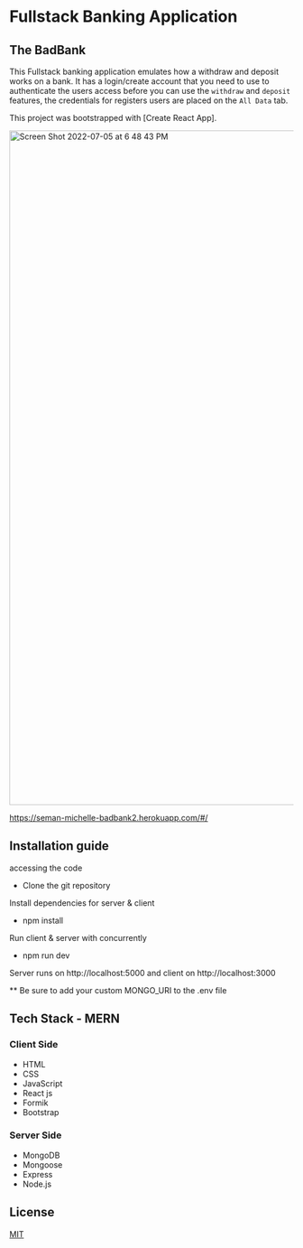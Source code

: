 # Fullstack Banking Application 

## The BadBank

This Fullstack banking application emulates how a withdraw and deposit works on a bank. It has a login/create account that you need to use to authenticate the users access before you can use the `withdraw` and `deposit` features, the credentials for registers users are placed on the `All Data` tab. 

This project was bootstrapped with [Create React App].  

<img width="1195" alt="Screen Shot 2022-07-05 at 6 48 43 PM" src="https://user-images.githubusercontent.com/89609365/177429811-a918a3b5-d149-43b5-a765-46cb0f5d9a2a.png">

https://seman-michelle-badbank2.herokuapp.com/#/

## Installation guide

accessing the code

* Clone the git repository

Install dependencies for server & client

* npm install

Run client & server with concurrently

* npm run dev

Server runs on http://localhost:5000 and client on http://localhost:3000

** Be sure to add your custom MONGO_URI to the .env file 

## Tech Stack - MERN
### Client Side
* HTML
* CSS
* JavaScript
* React js
* Formik
* Bootstrap 
### Server Side
* MongoDB
* Mongoose
* Express
* Node.js




## License
[MIT](https://choosealicense.com/licenses/mit/)
